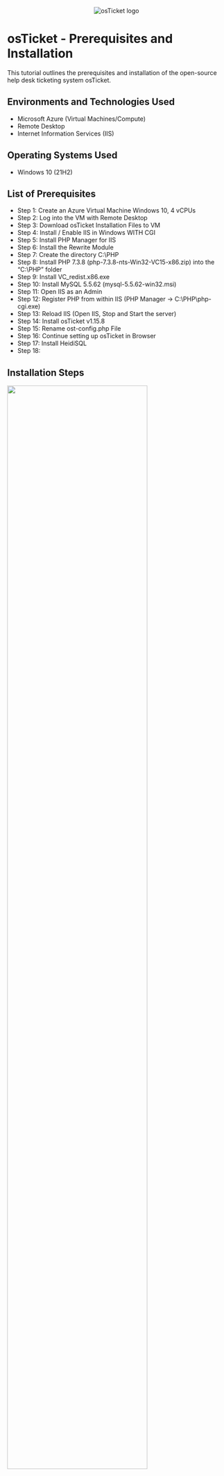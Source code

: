<p align="center">
<img src="https://i.imgur.com/Clzj7Xs.png" alt="osTicket logo"/>
</p>

<h1>osTicket - Prerequisites and Installation</h1>
This tutorial outlines the prerequisites and installation of the open-source help desk ticketing system osTicket.<br />

<h2>Environments and Technologies Used</h2>

- Microsoft Azure (Virtual Machines/Compute)
- Remote Desktop
- Internet Information Services (IIS)

<h2>Operating Systems Used </h2>

- Windows 10</b> (21H2)

<h2>List of Prerequisites</h2>

- Step 1: Create an Azure Virtual Machine Windows 10, 4 vCPUs
- Step 2: Log into the VM with Remote Desktop
- Step 3: Download osTicket Installation Files to VM
- Step 4: Install / Enable IIS in Windows WITH CGI
- Step 5: Install PHP Manager for IIS
- Step 6: Install the Rewrite Module
- Step 7: Create the directory C:\PHP
- Step 8: Install PHP 7.3.8 (php-7.3.8-nts-Win32-VC15-x86.zip) into the “C:\PHP” folder
- Step 9: Install VC_redist.x86.exe
- Step 10: Install MySQL 5.5.62 (mysql-5.5.62-win32.msi)
- Step 11: Open IIS as an Admin
- Step 12: Register PHP from within IIS (PHP Manager -> C:\PHP\php-cgi.exe)
- Step 13: Reload IIS (Open IIS, Stop and Start the server)
- Step 14: Install osTicket v1.15.8
- Step 15: Rename ost-config.php File
- Step 16: Continue setting up osTicket in Browser
- Step 17: Install HeidiSQL
- Step 18: 



<h2>Installation Steps</h2>

<p>
<img src="https://i.imgur.com/7E93uXW.png" height="80%" width="80%" alt=""/>
</p>
<p>
Step 1: Create an Azure Virtual Machine Windows 10, 4 vCPUs  
</p>

<p>
<img src="https://i.imgur.com/dlnWxf3.png" height="80%" width="80%" alt=""/>
</p>
<p>
Step 2: Log into the VM with Remote Desktop 
</p>

<p>
<img src="https://i.imgur.com/7E93uXW.png" height="80%" width="80%" alt=""/>
</p>
<p>
<h3> Step 3: Download osTicket Installation Files to VM </h3> 

We will use the files in this folder to install osTicket and some of the dependencies.   
</p>

<p>
<img src="https://i.imgur.com/UBjKqdS.png" height="80%" width="80%" alt=""/>
</p>
<p>
<h3>Step 4: Install / Enable IIS in Windows WITH CGI </h3> 

1. Go to start menu
2. Type in Control Panel
3. Click Uninstall Programs
4. Click Turn Windows Features On and Off
5. Tick Internet Information Services > World Wide Web Services > Application Development Features > CGI
6. Click OK

You can now enter 'http://127.0.0.1/' and it should return a splash screen for IIS. 
</p>

<p>
<img src="https://i.imgur.com/Fggqsfc.png" height="80%" width="80%" alt=""/>
</p>
<p>
<h3>Step 5: Step 5: Install PHP Manager for IIS</h3>

From the “osTicket-Installation-Files” folder, install PHP Manager for IIS (PHPManagerForIIS_V1.5.0.msi)  
</p>
<p>
<img src="https://i.imgur.com/XFUaltz.png" height="80%" width="80%" alt=""/>
</p>

<p>
<h3>Step 6: Install the Rewrite Module</h3>
</p>
<p>
<img src="https://i.imgur.com/RwacG67.png" height="80%" width="80%" alt=""/>
</p>

<p>
<h3>Step 7: Create the directory C:\PHP</h3>

1. Right-click the manila folder on the taskbar
2. Choose File Explorer
3. Click the chevron for This PC
4. Click Windows (C:)
5. Right-click and choose New Folder
6. Rename the folder PHP  
</p>
<p>
<img src="https://i.imgur.com/DkY0y1h.png" height="80%" width="80%" alt=""/>
</p>

<p>
<h3>Step 8: Install PHP 7.3.8 (php-7.3.8-nts-Win32-VC15-x86.zip) into the “C:\PHP” folder</h3>
</p>
<p>
<img src="https://i.imgur.com/b9hlgqC.png" height="80%" width="80%" alt=""/>
</p>

<p>
<h3>Step 9: Install VC_redist.x86.exe</h3>
</p>
<p>
<img src="https://i.imgur.com/5xCSTHQ.png" height="80%" width="80%" alt=""/>
</p>

<h3>Step 10: Step 10: Install MySQL 5.5.62 (mysql-5.5.62-win32.msi) </h3>

- Typical Setup ->
- Launch Configuration Wizard (after install) ->
- Standard Configuration ->
- Username: root
- Password: root

<p>
<img src="https://i.imgur.com/bn4PNDX.png" height="80%" width="80%" alt=""/>
</p>
<p>
<h3>Step 11: Open IIS as an Admin </h3>
</p>
<p>
<img src="https://i.imgur.com/yeFYtWs.png" height="80%" width="80%" alt=""/>
</p>

<p>
<h3>Step 12: Register PHP from within IIS (PHP Manager -> C:\PHP\php-cgi.exe)</h3>
</p>
<p>
<img src="https://i.imgur.com/IJy7kNT.png" height="80%" width="80%" alt=""/>
</p>

<p>
<h3>Step 13: Reload IIS (Open IIS, Stop and Start the server)</h3>
</p>
<p>
<img src="https://i.imgur.com/fTAIcTx.png" height="80%" width="80%" alt=""/>
</p>

<h3>Step 14: Install osTicket v1.15.8</h3>
<p>
1. From the “osTicket-Installation-Files” folder, unzip “osTicket-v1.15.8.zip” and copy the “upload” folder into “c:\inetpub\wwwroot”. <br>
2. Within “c:\inetpub\wwwroot”, Rename “upload” to “osTicket” 
3. Reload IIS (Open IIS, Stop and Start the server)
</p>
<p>
<img src="https://i.imgur.com/MarKOex.png" height="80%" width="80%" alt=""/>
</p>

<h3>Go to sites -> Default -> osTicket</h3>
<p>
On the right, click “Browse *:80” <br />

- Note that some extensions are not enabled
  - Go back to IIS, sites -> Default -> osTicket
  - Double-click PHP Manager
  - Click “Enable or disable an extension”
  - Enable: php_imap.dll
  - Enable: php_intl.dll
  - Enable: php_opcache.dll
  - Refresh the osTicket site in your browser, observe the changes

<p>
<img src="https://i.imgur.com/OgdAQF2.png" height="80%" width="80%" alt=""/>
</p>

<h3>Step 15: Rename: ost-config.php</h3>
<p>
1. From the “osTicket-Installation-Files” folder, unzip “osTicket-v1.15.8.zip” and copy the “upload” folder into “c:\inetpub\wwwroot”. <br>
2. Within “c:\inetpub\wwwroot”, Rename “upload” to “osTicket” 
3. Reload IIS (Open IIS, Stop and Start the server)
</p>
<p>
<img src="https://i.imgur.com/MarKOex.png" height="80%" width="80%" alt=""/>
</p>

<h3>Step 15: Rename: ost-config.php</h3>

<p>
Rename ost-config.php from: C:\inetpub\wwwroot\osTicket\include\ost-sampleconfig.php to C:\inetpub\wwwroot\osTicket\include\ost-config.php
</p>
<p>
<img src="https://i.imgur.com/smksfV2.png" height="80%" width="80%" alt=""/>
</p>

<h3>Step 16: Assign permissions</h3>

<p>
Assign Permissions: ost-config.php </br>
Disable inheritance -> Remove All </br>
New Permissions -> Everyone -> All </br>
</p>
<p>
<img src="https://i.imgur.com/JTMxcXa.png" height="80%" width="80%" alt=""/>
</p>

<h3>Step 16: Continue setting up osTicket in Browser</h3>

<p>
1. Continue Setting up osTicket in the browser (click Continue) </br>
2. Name Helpdesk </br>
3. Default email (receives email from customers) 
</p>
<p>
<img src="https://i.imgur.com/FUwZPbS.png" height="80%" width="80%" alt=""/>
</p>

<h3>Step 17: Install HeidiSQL</h3>

<p>
1. Open Heidi SQL </br>
2. Create a new session, root/root </br>
3. Connect to the session </br>
4. Right-click Unamed > Create New > Database </br>
5. Name the new database “osTicket” </br>

</p>
<p>
<img src="https://i.imgur.com/mjquXsh.png" height="80%" width="80%" alt=""/>
</p>

<h3>Step 18: Continue setting up osTicket in Browser</h3>

<p>
1. MySQL Database: osTicket </br>
2. MySQL Username: root </br>
3. MySQL Password: root </br>
4. Click “Install Now!” 
</p>
<p>
<img src="https://i.imgur.com/q2MQT3p.png" height="80%" width="80%" alt=""/>
</p>

